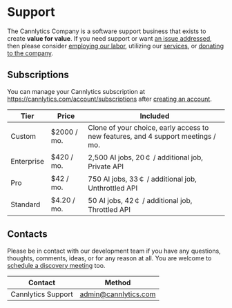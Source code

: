 # Support

The Cannlytics Company is a software support business that exists to create **value for value**. If you need support or want [an issue addressed](https://github.com/cannlytics/cannlytics/issues), then please consider [employing our labor](https://cannlytics.com/support), utilizing our [services](https://cannlytics.com/account), or [donating to the company](https://opencollective.com/cannlytics-company).

## Subscriptions

You can manage your Cannlytics subscription at <https://cannlytics.com/account/subscriptions> after [creating an account](https://cannlytics.com/account/sign-up).

| Tier | Price | Included |
| ------- | ---- | ------ |
| Custom | $2000 / mo. | Clone of your choice, early access to new features, and 4 support meetings / mo. |
| Enterprise | $420 / mo. | 2,500 AI jobs, 20￠ / additional job, Private API    |
| Pro        | $42 / mo.  | 750 AI jobs, 33￠ / additional job, Unthrottled API  |
| Standard   | $4.20 / mo.| 50 AI jobs, 42￠ / additional job, Throttled API     |



<!-- ## Contributing

Open source projects take time and money. Help support the project by becoming a sponsor. You can add your support at any tier you feel comfortable with. No amount is too little. We also accept one time contributions via PayPal.

[Open Collective](https://opencollective.com/cannlytics-company){: .md-button .md-button--primary }
[:fontawesome-brands-paypal: PayPal](https://www.paypal.me/cannlytics){ .md-button} -->


## Contacts

Please be in contact with our development team if you have any questions, thoughts, comments, ideas, or for any reason at all. You are welcome to [schedule a discovery meeting](https://calendly.com/cannlytics/cannabis-analytics) too.

| Contact | Method |
| ------- | ------ |
| Cannlytics Support | <admin@cannlytics.com> |
